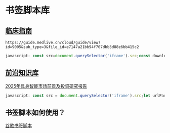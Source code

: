 # 书签脚本库

## [临床指南](https://guide.medlive.cn/)

`https://guide.medlive.cn/cloud/guide/view?id=9005&sub_type=3&file_id=e7147a21bb94f707dbb3d88e6bb415c2`

```js
javascript: const src=document.querySelector('iframe').src;const downloadUrl=src.substring(80);const target=decodeURIComponent(downloadUrl);const news=target.substring(0,target.length-9);console.log('news: ',news);window.open(news,'_blank');
```


## [前沿知识库](https://wk.askci.com/)

[2025年具身智能市场前景及投资研究报告](https://wk.askci.com/details/282f04ad1a294171a1cdcb30dab1dca0/)

```js
javascript: const src = document.querySelector('iframe').src;let urlParams = new URLSearchParams(src.substring(src.indexOf('?') + 1));let downloadUrl = urlParams.get('pdfpath');window.open(downloadUrl, '_blank');
```

## 书签脚本如何使用？

[谷歌书签脚本](https://dtking.cn/blog/BookmarkScript/)
